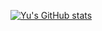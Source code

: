 [![Yu's GitHub stats](https://github-readme-stats.vercel.app/api?username=YudhaStacy&theme=apprentice&show_icons=true)](https://github.com/anuraghazra/github-readme-stats)
